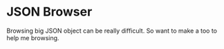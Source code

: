 # JSON Browser

Browsing big JSON object can be really difficult. So want to make a too to help me browsing.
